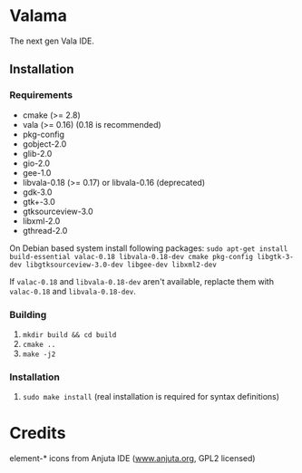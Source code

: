 # Valama #

The next gen Vala IDE.

## Installation ##

### Requirements
 * cmake (>= 2.8)
 * vala (>= 0.16) (0.18 is recommended)
 * pkg-config
 * gobject-2.0
 * glib-2.0
 * gio-2.0
 * gee-1.0
 * libvala-0.18 (>= 0.17) or libvala-0.16 (deprecated)
 * gdk-3.0
 * gtk+-3.0
 * gtksourceview-3.0
 * libxml-2.0
 * gthread-2.0

On Debian based system install following packages:
`sudo apt-get install build-essential valac-0.18 libvala-0.18-dev cmake pkg-config libgtk-3-dev libgtksourceview-3.0-dev libgee-dev libxml2-dev`

If `valac-0.18` and `libvala-0.18-dev` aren't available, replacte them with `valac-0.18` and `libvala-0.18-dev`.

### Building ###
 1. `mkdir build && cd build`
 1. `cmake ..`
 1. `make -j2`

### Installation ###
 1. `sudo make install` (real installation is required for syntax definitions)

# Credits #

element-\* icons from Anjuta IDE (www.anjuta.org, GPL2 licensed)
